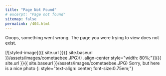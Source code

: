 ```yaml
---
title: "Page Not Found"
# excerpt: "Page not found"
sitemap: false
permalink: /404.html
---
```


Ooops, something went wrong. The page you were trying to view does not exist.

[![styled-image]({{ site.url }}{{ site.baseurl }}/assets/images/cometaebee.JPG){: .align-center style="width: 80%;"}]({{ site.url }}{{ site.baseurl }}/assets/images/cometaebee.JPG) Sorry, but here is a nice photo
{: style="text-align: center; font-size:0.75em;"}
